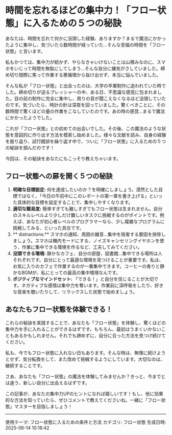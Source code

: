 # 時間を忘れるほどの集中力！「フロー状態」に入るための５つの秘訣

あなたは、時間を忘れて何かに没頭した経験、ありますか？まるで魔法にかかったように集中し、気づいたら数時間が経っていた…そんな至福の時間を「フロー状態」と言います。

私もかつては、集中力が続かず、やらなきゃいけないことは山積みなのに、スマホをいじって時間を無駄にしてしまう…そんな自分に嫌気がさしていました。締め切り間際に焦って作業する悪循環から抜け出せず、本当に悩んでいました。

そんな私が「フロー状態」と出会ったのは、大学の卒業制作に追われていた時でした。締め切りが迫るプレッシャーの中、ある日、不思議な感覚に包まれました。目の前の制作に完全に集中し、周りの音が聞こえなくなるほど没頭していたのです。気づいたら、時計の針は深夜を回っていました。驚くべきことに、その数時間で驚くほどの量の作業をこなしていたのです。あの時の感覚…まるで魔法にかかったようでした。

これが「フロー状態」との初めての出会いでした。その後、この魔法のような状態を意図的に作り出す方法を模索し始めました。様々な文献を読み、自身の経験を振り返り、試行錯誤を繰り返す中で、ついに「フロー状態」に入るための５つの秘訣を掴んだのです！

今回は、その秘訣をあなたにもこっそり教えちゃいます。

## フロー状態への扉を開く５つの秘訣

1. **明確な目標設定:** 何を達成したいのか？を明確にしましょう。漠然とした目標ではなく、「今日の午前中にこのレポートの第一章を書き上げる」といった具体的な目標を設定することで、集中しやすくなります。
2. **適切な難易度:** 簡単すぎても難しすぎてもフロー状態は生まれません。自分のスキルレベルより少しだけ難しいタスクに挑戦するのがポイントです。例えば、あなたが初心者レベルのプログラマーなら、少し複雑なプログラムに挑戦してみる、といった具合です。
3. ** distractions:** スマホの通知、周囲の雑音…集中を阻害する要因を排除しましょう。スマホは機内モードにする、ノイズキャンセリングイヤホンを使う、作業に集中できる環境を作るなど、工夫してみてください。
4. **没頭できる環境:** 静かなカフェ、自分の部屋、図書館…集中できる場所は人それぞれです。自分にとって最適な環境を見つけることが重要です。私は、お気に入りのカフェで作業するのが一番集中できます。コーヒーの香りと静かなBGMが、私にとっての最高の集中環境なんです。
5. **ポジティブなマインドセット:** 「できる！」と自分を信じることが大切です。ネガティブな感情は集中力を奪います。作業前に深呼吸をしたり、好きな音楽を聴いたりして、リラックスした状態で始めましょう。

## あなたもフロー状態を体験できる！

これらの秘訣を実践することで、あなたも「フロー状態」を体験し、驚くほどの集中力を手に入れることができるはずです。もちろん、最初はうまくいかないこともあるかもしれません。それでも諦めずに、自分に合った方法を見つけ続けてください。

私も、今でもフロー状態に入れない日もあります。そんな時は、無理に続けようとせず、気分転換をして、また改めて挑戦するようにしています。大切なのは、継続することです。

さあ、あなたも「フロー状態」の魔法を体験してみませんか？きっと、今までとは違う、新しい自分に出会えるはずです。

この記事が、あなたの集中力UPのヒントになれば嬉しいです！もし、他に効果的な方法を知っていたら、ぜひコメントで教えてくださいね。一緒に「フロー状態」マスターを目指しましょう！

---
使用テーマ: フロー状態に入るための条件と方法
カテゴリ: フロー状態
生成日時: 2025-06-14 10:16:42

